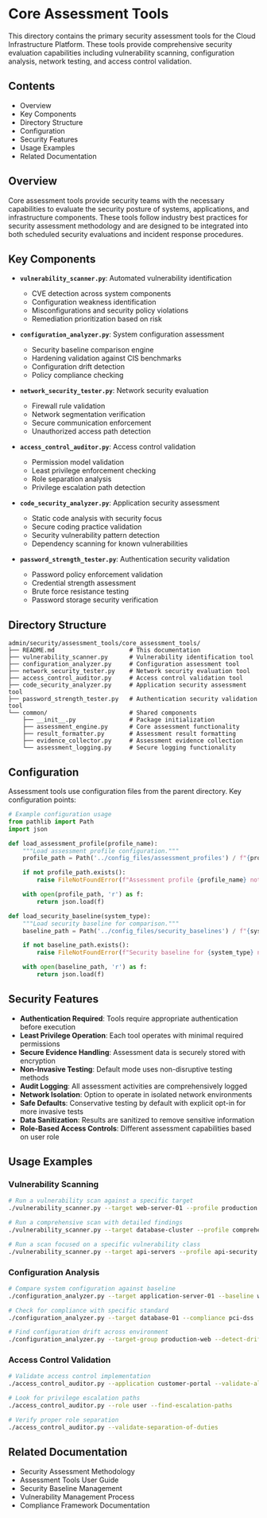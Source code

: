 # Core Assessment Tools

This directory contains the primary security assessment tools for the Cloud Infrastructure Platform. These tools provide comprehensive security evaluation capabilities including vulnerability scanning, configuration analysis, network testing, and access control validation.

## Contents

- Overview
- Key Components
- Directory Structure
- Configuration
- Security Features
- Usage Examples
- Related Documentation

## Overview

Core assessment tools provide security teams with the necessary capabilities to evaluate the security posture of systems, applications, and infrastructure components. These tools follow industry best practices for security assessment methodology and are designed to be integrated into both scheduled security evaluations and incident response procedures.

## Key Components

- **`vulnerability_scanner.py`**: Automated vulnerability identification
  - CVE detection across system components
  - Configuration weakness identification
  - Misconfigurations and security policy violations
  - Remediation prioritization based on risk

- **`configuration_analyzer.py`**: System configuration assessment
  - Security baseline comparison engine
  - Hardening validation against CIS benchmarks
  - Configuration drift detection
  - Policy compliance checking

- **`network_security_tester.py`**: Network security evaluation
  - Firewall rule validation
  - Network segmentation verification
  - Secure communication enforcement
  - Unauthorized access path detection

- **`access_control_auditor.py`**: Access control validation
  - Permission model validation
  - Least privilege enforcement checking
  - Role separation analysis
  - Privilege escalation path detection

- **`code_security_analyzer.py`**: Application security assessment
  - Static code analysis with security focus
  - Secure coding practice validation
  - Security vulnerability pattern detection
  - Dependency scanning for known vulnerabilities

- **`password_strength_tester.py`**: Authentication security validation
  - Password policy enforcement validation
  - Credential strength assessment
  - Brute force resistance testing
  - Password storage security verification

## Directory Structure

```plaintext
admin/security/assessment_tools/core_assessment_tools/
├── README.md                     # This documentation
├── vulnerability_scanner.py      # Vulnerability identification tool
├── configuration_analyzer.py     # Configuration assessment tool
├── network_security_tester.py    # Network security evaluation tool
├── access_control_auditor.py     # Access control validation tool
├── code_security_analyzer.py     # Application security assessment tool
├── password_strength_tester.py   # Authentication security validation tool
└── common/                       # Shared components
    ├── __init__.py               # Package initialization
    ├── assessment_engine.py      # Core assessment functionality
    ├── result_formatter.py       # Assessment result formatting
    ├── evidence_collector.py     # Assessment evidence collection
    └── assessment_logging.py     # Secure logging functionality
```

## Configuration

Assessment tools use configuration files from the parent directory. Key configuration points:

```python
# Example configuration usage
from pathlib import Path
import json

def load_assessment_profile(profile_name):
    """Load assessment profile configuration."""
    profile_path = Path('../config_files/assessment_profiles') / f"{profile_name}.json"

    if not profile_path.exists():
        raise FileNotFoundError(f"Assessment profile {profile_name} not found")

    with open(profile_path, 'r') as f:
        return json.load(f)

def load_security_baseline(system_type):
    """Load security baseline for comparison."""
    baseline_path = Path('../config_files/security_baselines') / f"{system_type}_baseline.json"

    if not baseline_path.exists():
        raise FileNotFoundError(f"Security baseline for {system_type} not found")

    with open(baseline_path, 'r') as f:
        return json.load(f)
```

## Security Features

- **Authentication Required**: Tools require appropriate authentication before execution
- **Least Privilege Operation**: Each tool operates with minimal required permissions
- **Secure Evidence Handling**: Assessment data is securely stored with encryption
- **Non-Invasive Testing**: Default mode uses non-disruptive testing methods
- **Audit Logging**: All assessment activities are comprehensively logged
- **Network Isolation**: Option to operate in isolated network environments
- **Safe Defaults**: Conservative testing by default with explicit opt-in for more invasive tests
- **Data Sanitization**: Results are sanitized to remove sensitive information
- **Role-Based Access Controls**: Different assessment capabilities based on user role

## Usage Examples

### Vulnerability Scanning

```bash
# Run a vulnerability scan against a specific target
./vulnerability_scanner.py --target web-server-01 --profile production

# Run a comprehensive scan with detailed findings
./vulnerability_scanner.py --target database-cluster --profile comprehensive --output-format detailed

# Run a scan focused on a specific vulnerability class
./vulnerability_scanner.py --target api-servers --profile api-security --vuln-class injection
```

### Configuration Analysis

```bash
# Compare system configuration against baseline
./configuration_analyzer.py --target application-server-01 --baseline web_server_baseline

# Check for compliance with specific standard
./configuration_analyzer.py --target database-01 --compliance pci-dss

# Find configuration drift across environment
./configuration_analyzer.py --target-group production-web --detect-drift
```

### Access Control Validation

```bash
# Validate access control implementation
./access_control_auditor.py --application customer-portal --validate-all

# Look for privilege escalation paths
./access_control_auditor.py --role user --find-escalation-paths

# Verify proper role separation
./access_control_auditor.py --validate-separation-of-duties
```

## Related Documentation

- Security Assessment Methodology
- Assessment Tools User Guide
- Security Baseline Management
- Vulnerability Management Process
- Compliance Framework Documentation
